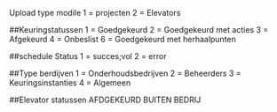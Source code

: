 Upload type modile
1 = projecten
2 = Elevators

##Keuringstatussen
1 = Goedgekeurd
2 = Goedgekeurd met acties
3 = Afgekeurd
4 = Onbeslist 
6 = Goedgekeurd met herhaalpunten


##schedule
Status
1 = succes;vol
2 = error

##Type berdijven
1 = Onderhoudsbedrijven
2 = Beheerders
3 = Keuringsinstanties
4 = Algemeen

##Elevator statussen 
AFDGEKEURD 
BUITEN BEDRIJ
